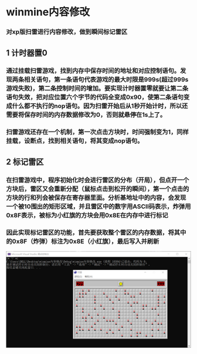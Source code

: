 # winmine内容修改
### 对xp版扫雷进行内容修改，做到瞬间标记雷区
## 1 计时器置0
### 通过挂载扫雷游戏，找到内存中保存时间的地址和对应控制语句。发现两条相关语句，第一条语句代表游戏的最大时限是999s(超过999s游戏失败)，第二条控制时间的增加。要实现计时器置零就要让第二条语句失效，把对应位置六个字节的代码全变成0x90，使第二条语句变成什么都不执行的nop语句。因为扫雷开始后从1秒开始计时，所以还需要将保存时间的内存数据修改为0，否则就悬停在1s上了。
### 扫雷游戏还存在一个机制，第一次点击方块时，时间强制变为1，同样挂载，设断点，找到相关语句，将其变成nop语句。
## 2 标记雷区
### 在扫雷游戏中，程序初始化时会进行雷区的分布（开局），但点开一个方块后，雷区又会重新分配（鼠标点击到松开的瞬间），第一个点击的方块的行和列会被保存在寄存器里面。分析基地址中的内容，会发现一个被10围出的矩形区域，并且雷区中的数字用ASCII码表示，炸弹用0x8F表示，被标为小红旗的方块会用0x8E在内存中进行标记
### 因此实现标记雷区的功能，首先要获取整个雷区的内存数据，将其中的0x8F（炸弹）标注为0x8E（小红旗），最后写入并刷新
![结果](演示.png)